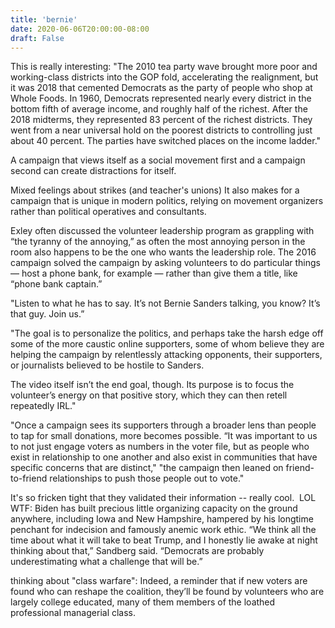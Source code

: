 ```yaml
---
title: 'bernie'
date: 2020-06-06T20:00:00-08:00
draft: False
---
```


This is really interesting:
"The 2010 tea party wave brought more poor and working-class districts into the GOP fold, accelerating the realignment, but it was 2018 that cemented Democrats as the party of people who shop at Whole Foods. In 1960, Democrats represented nearly every district in the bottom fifth of average income, and roughly half of the richest. After the 2018 midterms, they represented 83 percent of the richest districts. They went from a near universal hold on the poorest districts to controlling just about 40 percent. The parties have switched places on the income ladder."

A campaign that views itself as a social movement first and a campaign second can create distractions for itself. 

Mixed feelings about strikes (and teacher's unions)
It also makes for a campaign that is unique in modern politics, relying on movement organizers rather than political operatives and consultants. 

Exley often discussed the volunteer leadership program as grappling with “the tyranny of the annoying,” as often the most annoying person in the room also happens to be the one who wants the leadership role. The 2016 campaign solved the campaign by asking volunteers to do particular things — host a phone bank, for example — rather than give them a title, like “phone bank captain.”

"Listen to what he has to say. It’s not Bernie Sanders talking, you know? It’s that guy. Join us.”

"The goal is to personalize the politics, and perhaps take the harsh edge off some of the more caustic online supporters, some of whom believe they are helping the campaign by relentlessly attacking opponents, their supporters, or journalists believed to be hostile to Sanders.

The video itself isn’t the end goal, though. Its purpose is to focus the volunteer’s energy on that positive story, which they can then retell repeatedly IRL."

"Once a campaign sees its supporters through a broader lens than people to tap for small donations, more becomes possible. “It was important to us to not just engage voters as numbers in the voter file, but as people who exist in relationship to one another and also exist in communities that have specific concerns that are distinct,"
"the campaign then leaned on friend-to-friend relationships to push those people out to vote."

It's so fricken tight that they validated their information -- really cool. 
LOL WTF: Biden has built precious little organizing capacity on the ground anywhere, including Iowa and New Hampshire, hampered by his longtime penchant for indecision and famously anemic work ethic.
“We think all the time about what it will take to beat Trump, and I honestly lie awake at night thinking about that,” Sandberg said. “Democrats are probably underestimating what a challenge that will be.”

thinking about "class warfare": Indeed, a reminder that if new voters are found who can reshape the coalition, they’ll be found by volunteers who are largely college educated, many of them members of the loathed professional managerial class.